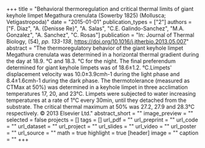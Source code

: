 +++
title = "Behavioral thermoregulation and critical thermal limits of giant keyhole limpet Megathura crenulata (Sowerby 1825) (Mollusca; Vetigastropoda)"
date = "2015-01-01"
publication_types = ["2"]
authors = ["F. Diaz", "A. {Denisse Re}", "A. Salas", "C.E. Galindo-Sanchez", "M.A. Gonzalez", "A. Sanchez", "C. Rosas"]
publication = "In: Journal of Thermal Biology, (54), _pp. 133-138_, https://doi.org/10.1016/j.jtherbio.2013.05.007"
abstract = "The thermoregulatory behavior of the giant keyhole limpet Megathura crenulata was determined in a horizontal thermal gradient during the day at 18.9. °C and 18.3. °C for the night. The final preferendum determined for giant keyhole limpets was of 18.6±1.2. °C.Limpets' displacement velocity was 10.0±3.9cmh-1 during the light phase and 8.4±1.6cmh-1 during the dark phase. The thermotolerance (measured as CTMax at 50%) was determined in a keyhole limpet in three acclimation temperatures 17, 20, and 23°C. Limpets were subjected to water increasing temperatures at a rate of 1°C every 30min, until they detached from the substrate. The critical thermal maximum at 50% was 27.2, 27.9 and 28.3°C respectively. © 2013 Elsevier Ltd."
abstract_short = ""
image_preview = ""
selected = false
projects = []
tags = []
url_pdf = ""
url_preprint = ""
url_code = ""
url_dataset = ""
url_project = ""
url_slides = ""
url_video = ""
url_poster = ""
url_source = ""
math = true
highlight = true
[header]
image = ""
caption = ""
+++

